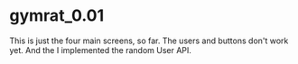 # gymrat_0.01

This is just the four main screens, so far.
The users and buttons don't work yet. And the I implemented the random User API.
